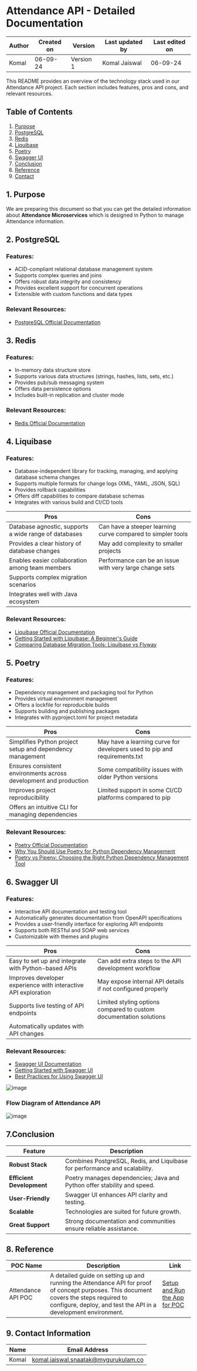 # Attendance API - Detailed Documentation

| Author      | Created on  | Version    | Last updated by | Last edited on |
|-------------|-------------|------------|-----------------|----------------|
| Komal       | 06-09-24    | Version 1  | Komal Jaiswal   | 06-09-24       |

This README provides an overview of the technology stack used in our Attendance API project. Each section includes features, pros and cons, and relevant resources.

## Table of Contents
1. [Purpose](#1-purpose)
2. [PostgreSQL](#2-postgresql)
3. [Redis](#3-redis)
4. [Liquibase](#4-liquibase)
5. [Poetry](#5-poetry)
6. [Swagger UI](#6-swagger-ui)
7. [Conclusion](#7-conclusion)
8. [Reference](#8-reference)
9. [Contact](#9-contact)


## 1. Purpose
We are preparing this document so that you can get the detailed information about **Attendance Microservices** which is designed in Python to manage Attendance information.

## 2. PostgreSQL

### Features:
- ACID-compliant relational database management system
- Supports complex queries and joins
- Offers robust data integrity and consistency
- Provides excellent support for concurrent operations
- Extensible with custom functions and data types


### Relevant Resources:
- [PostgreSQL Official Documentation](https://github.com/mygurukulam-p10/Documention/tree/main/OT%20MS%20Understanding/PostgreSQL)

## 3. Redis

### Features:
- In-memory data structure store
- Supports various data structures (strings, hashes, lists, sets, etc.)
- Provides pub/sub messaging system
- Offers data persistence options
- Includes built-in replication and cluster mode

### Relevant Resources:
- [Redis Official Documentation](https://github.com/mygurukulam-p10/Documention/tree/main/OT%20MS%20Understanding/Redis)

## 4. Liquibase

### Features:
- Database-independent library for tracking, managing, and applying database schema changes
- Supports multiple formats for change logs (XML, YAML, JSON, SQL)
- Provides rollback capabilities
- Offers diff capabilities to compare database schemas
- Integrates with various build and CI/CD tools

| Pros                                           | Cons                                                |
|------------------------------------------------|-----------------------------------------------------|
| Database agnostic, supports a wide range of databases | Can have a steeper learning curve compared to simpler tools |
| Provides a clear history of database changes   | May add complexity to smaller projects              |
| Enables easier collaboration among team members | Performance can be an issue with very large change sets |
| Supports complex migration scenarios           |                                                     |
| Integrates well with Java ecosystem            |                                                     |

### Relevant Resources:
- [Liquibase Official Documentation](https://docs.liquibase.com/)
- [Getting Started with Liquibase: A Beginner's Guide](https://www.liquibase.org/get-started/quickstart)
- [Comparing Database Migration Tools: Liquibase vs Flyway](https://www.red-gate.com/blog/database-devops/liquibase-and-flyway-comparison)

## 5. Poetry

### Features:
- Dependency management and packaging tool for Python
- Provides virtual environment management
- Offers a lockfile for reproducible builds
- Supports building and publishing packages
- Integrates with pyproject.toml for project metadata

| Pros                                           | Cons                                             |
|------------------------------------------------|--------------------------------------------------|
| Simplifies Python project setup and dependency management | May have a learning curve for developers used to pip and requirements.txt |
| Ensures consistent environments across development and production | Some compatibility issues with older Python versions |
| Improves project reproducibility               | Limited support in some CI/CD platforms compared to pip |
| Offers an intuitive CLI for managing dependencies |                                                 |

### Relevant Resources:
- [Poetry Official Documentation](https://python-poetry.org/docs/)
- [Why You Should Use Poetry for Python Dependency Management](https://realpython.com/dependency-management-python-poetry/)
- [Poetry vs Pipenv: Choosing the Right Python Dependency Management Tool](https://testdriven.io/blog/python-dependency-management/)


## 6. Swagger UI

### Features:
- Interactive API documentation and testing tool
- Automatically generates documentation from OpenAPI specifications
- Provides a user-friendly interface for exploring API endpoints
- Supports both RESTful and SOAP web services
- Customizable with themes and plugins

| Pros                                         | Cons                                                  |
|----------------------------------------------|-------------------------------------------------------|
| Easy to set up and integrate with Python-based APIs | Can add extra steps to the API development workflow    |
| Improves developer experience with interactive API exploration | May expose internal API details if not configured properly |
| Supports live testing of API endpoints       | Limited styling options compared to custom documentation solutions |
| Automatically updates with API changes       |                                                       |

### Relevant Resources:
- [Swagger UI Documentation](https://swagger.io/tools/swagger-ui/)
- [Getting Started with Swagger UI](https://swagger.io/docs/open-source-tools/swagger-ui/usage/installation/)
- [Best Practices for Using Swagger UI](https://swagger.io/resources/articles/best-practices-in-api-documentation/)

![image](https://github.com/user-attachments/assets/2be0875a-2fe9-4b99-a59d-5209ddade86e)


### Flow Diagram of Attendance API 

![image](https://github.com/user-attachments/assets/34a83dd4-e4bb-47d8-ad27-0cca8d2ed4fd)

## 7.Conclusion

| Feature                | Description                                                                   |
|------------------------|-------------------------------------------------------------------------------|
| **Robust Stack**       | Combines PostgreSQL, Redis, and Liquibase for performance and scalability.    |
| **Efficient Development** | Poetry manages dependencies; Java and Python offer stability and speed.        |
| **User-Friendly**      | Swagger UI enhances API clarity and testing.                                  |
| **Scalable**           | Technologies are suited for future growth.                                    |
| **Great Support**      | Strong documentation and communities ensure reliable assistance.              |


## 8. Reference

| POC Name             | Description                                                | Link                                                                                                       |
|----------------------|------------------------------------------------------------|------------------------------------------------------------------------------------------------------------|
| Attendance API POC   | A detailed guide on setting up and running the Attendance API for proof of concept purposes. This document covers the steps required to configure, deploy, and test the API in a development environment. | [Setup and Run the App for POC](https://github.com/mygurukulam-p10/Documention/blob/main/OT%20MS%20Understanding/Attendance/%20%20%20%09%20Setup%20and%20run%20the%20App%20for%20POC/readme.md) |


## 9. Contact Information
|Name|Email Address|
|:---:|:---:|
|Komal|komal.jaiswal.snaatak@mygurukulam.co|
